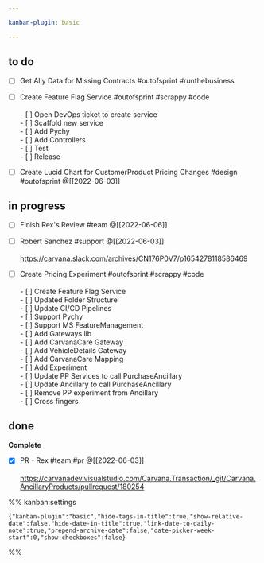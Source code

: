 ```yaml
---

kanban-plugin: basic

---
```


## to do

- [ ] Get Ally Data for Missing Contracts #outofsprint #runthebusiness
- [ ] Create Feature Flag Service #outofsprint #scrappy #code <br><br>- [ ] Open DevOps ticket to create service<br>- [ ] Scaffold new service<br>- [ ] Add Pychy<br>- [ ] Add Controllers<br>- [ ] Test<br>- [ ] Release
- [ ] Create Lucid Chart for CustomerProduct Pricing Changes #design #outofsprint @[[2022-06-03]]


## in progress

- [ ] Finish Rex's Review #team @[[2022-06-06]]
- [ ] Robert Sanchez #support @[[2022-06-03]]<br><br>https://carvana.slack.com/archives/CN176P0V7/p1654278118586469
- [ ] Create Pricing Experiment #outofsprint #scrappy #code <br><br>- [ ] Create Feature Flag Service<br>- [ ] Updated Folder Structure<br>- [ ] Update CI/CD Pipelines<br>- [ ] Support Pychy<br>- [ ] Support MS FeatureManagement<br>- [ ] Add Gateways lib<br>- [ ] Add CarvanaCare Gateway<br>- [ ] Add VehicleDetails Gateway<br>- [ ] Add CarvanaCare Mapping<br>- [ ] Add Experiment<br>- [ ] Update PP Services to call PurchaseAncillary<br>- [ ] Update Ancillary to call PurchaseAncillary<br>- [ ] Remove PP experiment from Ancillary<br>- [ ] Cross fingers


## done

**Complete**
- [x] PR - Rex #team #pr @[[2022-06-03]]<br><br>https://carvanadev.visualstudio.com/Carvana.Transaction/_git/Carvana.AncillaryProducts/pullrequest/180254




%% kanban:settings
```
{"kanban-plugin":"basic","hide-tags-in-title":true,"show-relative-date":false,"hide-date-in-title":true,"link-date-to-daily-note":true,"prepend-archive-date":false,"date-picker-week-start":0,"show-checkboxes":false}
```
%%